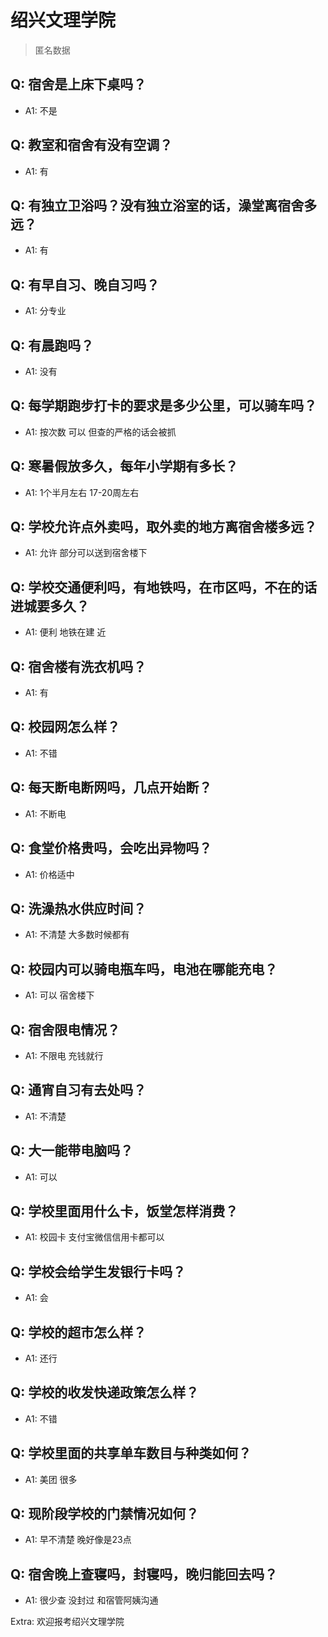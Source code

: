 # 绍兴文理学院

> 匿名数据

## Q: 宿舍是上床下桌吗？

- A1: 不是

## Q: 教室和宿舍有没有空调？

- A1: 有

## Q: 有独立卫浴吗？没有独立浴室的话，澡堂离宿舍多远？

- A1: 有

## Q: 有早自习、晚自习吗？

- A1: 分专业

## Q: 有晨跑吗？

- A1: 没有

## Q: 每学期跑步打卡的要求是多少公里，可以骑车吗？

- A1: 按次数 可以 但查的严格的话会被抓

## Q: 寒暑假放多久，每年小学期有多长？

- A1: 1个半月左右 17-20周左右

## Q: 学校允许点外卖吗，取外卖的地方离宿舍楼多远？

- A1: 允许 部分可以送到宿舍楼下

## Q: 学校交通便利吗，有地铁吗，在市区吗，不在的话进城要多久？

- A1: 便利 地铁在建  近

## Q: 宿舍楼有洗衣机吗？

- A1: 有

## Q: 校园网怎么样？

- A1: 不错

## Q: 每天断电断网吗，几点开始断？

- A1: 不断电

## Q: 食堂价格贵吗，会吃出异物吗？

- A1: 价格适中

## Q: 洗澡热水供应时间？

- A1: 不清楚 大多数时候都有

## Q: 校园内可以骑电瓶车吗，电池在哪能充电？

- A1: 可以 宿舍楼下

## Q: 宿舍限电情况？

- A1: 不限电 充钱就行

## Q: 通宵自习有去处吗？

- A1: 不清楚

## Q: 大一能带电脑吗？

- A1: 可以

## Q: 学校里面用什么卡，饭堂怎样消费？

- A1: 校园卡 支付宝微信信用卡都可以

## Q: 学校会给学生发银行卡吗？

- A1: 会

## Q: 学校的超市怎么样？

- A1: 还行

## Q: 学校的收发快递政策怎么样？

- A1: 不错

## Q: 学校里面的共享单车数目与种类如何？

- A1: 美团 很多

## Q: 现阶段学校的门禁情况如何？

- A1: 早不清楚 晚好像是23点

## Q: 宿舍晚上查寝吗，封寝吗，晚归能回去吗？

- A1: 很少查 没封过 和宿管阿姨沟通

Extra: 欢迎报考绍兴文理学院